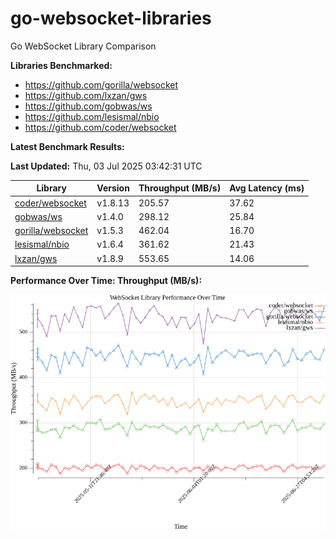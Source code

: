 # go-websocket-libraries

Go WebSocket Library Comparison

**Libraries Benchmarked:**

- https://github.com/gorilla/websocket
- https://github.com/lxzan/gws
- https://github.com/gobwas/ws
- https://github.com/lesismal/nbio
- https://github.com/coder/websocket

**Latest Benchmark Results:**

<!-- BENCHMARK_TABLE_START -->
**Last Updated:** Thu, 03 Jul 2025 03:42:31 UTC

| Library                                         | Version         | Throughput (MB/s) | Avg Latency (ms) |
| ----------------------------------------------- | --------------- | ----------------- | ---------------- |
| [coder/websocket](https://github.com/coder/websocket) | v1.8.13 | 205.57 | 37.62 |
| [gobwas/ws](https://github.com/gobwas/ws) | v1.4.0 | 298.12 | 25.84 |
| [gorilla/websocket](https://github.com/gorilla/websocket) | v1.5.3 | 462.04 | 16.70 |
| [lesismal/nbio](https://github.com/lesismal/nbio) | v1.6.4 | 361.62 | 21.43 |
| [lxzan/gws](https://github.com/lxzan/gws) | v1.8.9 | 553.65 | 14.06 |
<!-- BENCHMARK_TABLE_END -->

**Performance Over Time: Throughput (MB/s):**

![Benchmark Performance Graph](benchmark_performance.png)